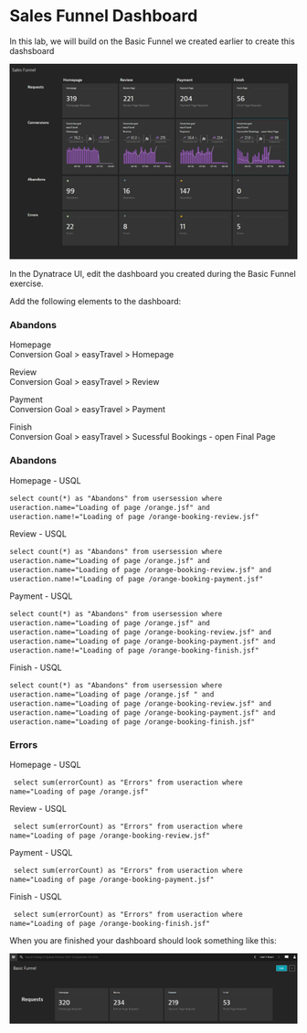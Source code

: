 # Sales Funnel Dashboard

In this lab, we will build on the Basic Funnel we created earlier to create this dashsboard

![USQL Icon](/img/sales-funnel-done.png)

In the Dynatrace UI, edit the dashboard you created during the Basic Funnel exercise.

Add the following elements to the dashboard:

### Abandons

Homepage  
    Conversion Goal > easyTravel > Homepage
    
Review  
    Conversion Goal > easyTravel > Review
      
Payment  
    Conversion Goal > easyTravel > Payment
    
Finish  
    Conversion Goal > easyTravel > Sucessful Bookings - open Final Page
    
### Abandons

Homepage - USQL

    select count(*) as "Abandons" from usersession where useraction.name="Loading of page /orange.jsf" and useraction.name!="Loading of page /orange-booking-review.jsf"  
    
Review - USQL
      
    select count(*) as "Abandons" from usersession where useraction.name="Loading of page /orange.jsf" and useraction.name="Loading of page /orange-booking-review.jsf" and useraction.name!="Loading of page /orange-booking-payment.jsf"  
      
Payment - USQL
    
    select count(*) as "Abandons" from usersession where useraction.name="Loading of page /orange.jsf" and useraction.name="Loading of page /orange-booking-review.jsf" and useraction.name="Loading of page /orange-booking-payment.jsf" and useraction.name!="Loading of page /orange-booking-finish.jsf"  

Finish - USQL
     
    select count(*) as "Abandons" from usersession where useraction.name="Loading of page /orange.jsf " and useraction.name="Loading of page /orange-booking-review.jsf" and useraction.name="Loading of page /orange-booking-payment.jsf" and useraction.name="Loading of page /orange-booking-finish.jsf"

### Errors

Homepage - USQL
      
     select sum(errorCount) as "Errors" from useraction where name="Loading of page /orange.jsf"
    
Review - USQL
     
     select sum(errorCount) as "Errors" from useraction where name="Loading of page /orange-booking-review.jsf"
      
Payment - USQL
     
     select sum(errorCount) as "Errors" from useraction where name="Loading of page /orange-booking-payment.jsf"

Finish - USQL
     
     select sum(errorCount) as "Errors" from useraction where name="Loading of page /orange-booking-finish.jsf"

      
When you are finished your dashboard should look something like this:

![Dashboard Basic Funnel](/img/usql-basic-funnel.PNG)
